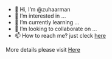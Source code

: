 - 👋 Hi, I’m @zuhaarman
- 👀 I’m interested in ...
- 🌱 I’m currently learning ...
- 💞️ I’m looking to collaborate on ...
- 📫 How to reach me? just cleck [here](http://en.gravatar.com/zuhaarman)

<!---
zuhaarman/zuhaarman is a ✨ special ✨ repository because its `README.md` (this file) appears on your GitHub profile.
You can click the Preview link to take a look at your changes.
--->
More details please visit [Here](https://az.zuhaworld.com/az/)
